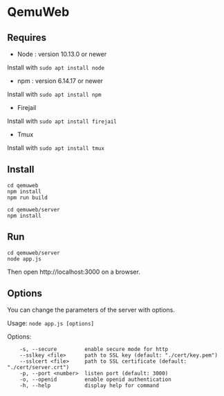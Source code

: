 # QemuWeb

## Requires
- Node : version 10.13.0 or newer

Install with ```sudo apt install node```

- npm : version 6.14.17 or newer

Install with ```sudo apt install npm```

- Firejail

Install with ```sudo apt install firejail```

- Tmux

Install with ```sudo apt install tmux```

## Install

```
cd qemuweb
npm install
npm run build

cd qemuweb/server
npm install
```

## Run

```
cd qemuweb/server
node app.js
```
Then open http://localhost:3000 on a browser.

## Options

You can change the parameters of the server with options.

Usage: ```node app.js [options]```

Options:
```
    -s, --secure         enable secure mode for http
    --sslkey <file>      path to SSL key (default: "./cert/key.pem")
    --sslcert <file>     path to SSL certificate (default: "./cert/server.crt")
    -p, --port <number>  listen port (default: 3000)
    -o, --openid         enable openid authentication
    -h, --help           display help for command
```



